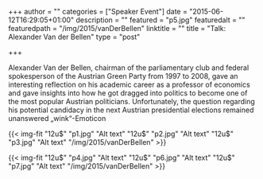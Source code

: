 +++
author = ""
categories = ["Speaker Event"]
date = "2015-06-12T16:29:05+01:00"
description = ""
featured = "p5.jpg"
featuredalt = ""
featuredpath = "/img/2015/vanDerBellen"
linktitle = ""
title = "Talk: Alexander Van der Bellen"
type = "post"

+++

Alexander Van der Bellen, chairman of the parliamentary club and federal spokesperson of the Austrian Green Party from 1997 to 2008, gave an interesting reflection on his academic career as a professor of economics and gave insights into how he got dragged into politics to become one of the most popular Austrian politicians. Unfortunately, the question regarding his potential candidacy in the next Austrian presidential elections remained unanswered „wink“-Emoticon

{{< img-fit
    "12u$" "p1.jpg" "Alt text"
    "12u$" "p2.jpg" "Alt text"
    "12u$" "p3.jpg" "Alt text"
    "/img/2015/vanDerBellen" >}}

{{< img-fit
    "12u$" "p4.jpg" "Alt text"
    "12u$" "p6.jpg" "Alt text"
    "12u$" "p7.jpg" "Alt text"
    "/img/2015/vanDerBellen" >}}

